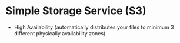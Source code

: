 # Simple Storage Service (S3)

- High Availability (automatically distributes your files to minimum 3 different physically availability zones)
